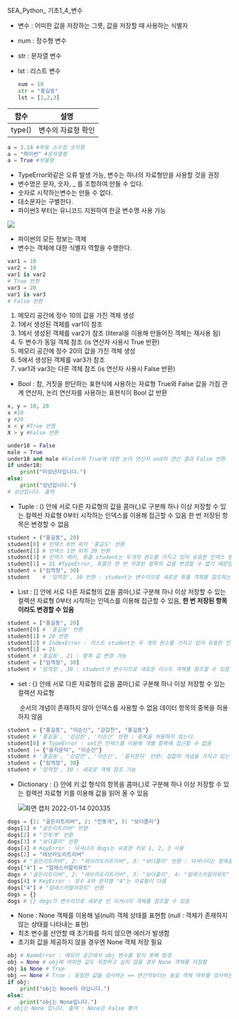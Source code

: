 SEA_Python_ 기초1_4_변수

- 변수 : 어떠한 값을 저장하는 그릇, 값을 저장할 때 사용하는 식별자

- num : 정수형 변수

- str : 문자열 변수

- lst : 리스트 변수

  ```python
  num = 10
  str = "홍길동"
  lst = [1,2,3]
  ```

| 함수   | 설명               |
| ------ | ------------------ |
| type() | 변수의 자료형 확인 |

```python
a = 3.14 #부동 소수점 숫자형
a = "파이썬" #문자열형
a = True #부울형
```

- TypeError와같은 오류 발생 가능, 변수는 하나의 자료형만을 사용할 것을 권장
- 변수명은 문자, 숫자, _ 를 조합하여 만들 수 있다.
- 숫자로 시작하는변수는 만들 수 없다.
- 대소문자는 구별한다.
- 파이썬3 부터는 유니코드 지원하여 한글 변수명 사용 가능

![](C:/Users/%EC%9D%B4%EC%83%81%ED%83%9D/Desktop/%EB%B0%80%ED%99%94%EB%B6%80%EB%A6%AC/%ED%99%94%EB%A9%B4%20%EC%BA%A1%EC%B2%98%202022-01-14%20011525.png)

- 파이썬의 모든 정보는 객체
- 변수는 객체에 대한 식별자 역할을 수행한다.

```python
var1 = 10
var2 = 10
var1 is var2
# True 반환
var3 = 20
var1 is var3
# False 반환
```

1. 메모리 공간에 정수 10의 값을 가진 객체 생성
2. 1에서 생성된 객체를 var1이 참조
3. 1에서 생성된 객체를 var2가 참조 (literal을 이용해 만들어진 객체는 재사용 됨)
4. 두 변수가 동일 객체 참조 (is 연산자 사용시 True 반환)
5. 메모리 공간에 정수 20의 값을 가진 객체 생성
6. 5에서 생성된 객체를 var3가 참조
7. var1과 var3는 다른 객체 참조 (is 연산자 사용시 False 반환)

- Bool : 참, 거짓을 판단하는 표현식에 사용하는 자료형 True와 False 값을 가짐
            관계 연산자, 논리 연산자를 사용하는 표현식이 Bool 값 반환

```python
x, y = 10, 20
x #10
y #20
x < y #True 반환
X > y #False 반환
```

```python
under18 = False
male = True
under18 and male #False와 True에 대한 논리 연산자 and의 연산 결과 False 반환
if under18:
    print("미성년자입니다.")
else:
    print("성년입니다.")
# 성년입니다. 출력      
```

- Tuple : () 안에 서로 다른 자료형의 값을 콤마(,)로 구분해 하나 이상 저장할 수 있는 컬렉션 자료형
              0부터 시작하는 인덱스를 이용해 접근할 수 있음 한 번 저장된 항목은 변경할 수 없음

```python
student = ("홍길동", 20)
student[0] # 인덱스 0번 위치 '홍길도' 반환
student[1] # 인덱스 1번 위치 20 반환
student[3] # 인덱스 에러, 튜플 student는 두개의 원소를 가지고 있어 유효한 인덱스 범위는 0~1이기 때문임
student[1] = 21 #TypeError, 튜플은 한 번 저장된 항목의 값을 변경할 수 없기 때문임
student = ("임꺽정", 30)
student    # '임꺽정', 30 반환 : student는 변수이므로 새로운 튜플 객체를 참조하는 것은 문제가 안 됨
```

- List : [] 안에 서로 다른 자료형의 값을 콤마(,)로 구분해 하나 이상 저장할 수 있는 컬렉션 자료형
           0부터 시작하는 인덱스를 이용해 접근할 수 있음, **한 번 저장된 항목이라도 변경할 수 있음**

```python
student = ["홍길동", 20]
student[0] # '홍길동' 반환
student[1] # 20 반환
student[2] # IndexError : 리스트 student는 두 개의 원소를 가지고 있어 유효한 인덱스의 범위는 0~1이기 때문
student[1] = 21
student # '홍길동', 21 : 항목 값 변경 가능
student = ["임꺽정", 30]
student # '임꺽정', 30 : student가 변수이므로 새로운 리스트 객체를 참조할 수 있음
```

- set : {} 안에 서로 다른 자료형의 값을 콤마(,)로 구분해 하나 이상 저장할 수 있는 컬렉션 자료형

  ​       순서의 개념이 존재하지 않아 인덱스를 사용할 수 없음 데이터 항목의 중복을 허용하지 않음

```python
student = {"홍길동", "이순신", "강감찬", "홍길동"}
student # '홍길동', '강감찬', '이순신' 반환 : 중복을 허용하지 않는다.
student[0] # TypeError : set은 인덱스를 이용해 개별 항목에 접근할 수 없음
student |= {"을지문덕", "이순신"}
student # '홍길동', '강감찬', '이순신', '을지문덕' 반환: 집합의 개념을 가지고 있는 자료구조 합집합 연산자 제공
student = {"임꺽정", 30}
student # '임꺽정', 30 : 새로운 객체 참조 가능
```

- Dictionary : {} 안에 키:값 형식의 항목을 콤마(,)로 구분해 하나 이상 저장할 수 있는 컬렉션 자료형
                    키를 이용해 값을 읽어 올 수 있음

     ![화면 캡처 2022-01-14 020335](C:/Users/%EC%9D%B4%EC%83%81%ED%83%9D/Desktop/%EB%B0%80%ED%99%94%EB%B6%80%EB%A6%AC/%ED%99%94%EB%A9%B4%20%EC%BA%A1%EC%B2%98%202022-01-14%20020335.png)

```python
dogs = {1: "골든리트리버", 2: "진돗개", 3: "보더콜리"}
dogs[1] # "골든리트리버" 반환
dogs[2] # "진돗개" 반환
dogs[3] # "보더콜리" 반환
dogs[4] # KeyError : 딕셔너리 dogs는 유효한 키로 1, 2, 3 사용
dogs[2] = "레브라도리트리버"
dogs # "골든리트리버", 2: "레브라도리트리버", 3: "보더콜리" 반환 : 딕셔너리는 항목을 추가 할 때, 동일 키가 있으면 저장된 항목을 변경함
dogs["4"] = "알래스카말라뮤트"
dogs # "골든리트리버", 2: "레브라도리트리버", 3: "보더콜리", 4: "알래스카말라뮤트" 반환 : 딕셔너리는 항목을 추가 할 때, 동일 키가 없으면 새로운 항목을 추가함
dogs[4] # KeyError : 정수 4와 문자열 "4"는 자료형이 다름
dogs["4"] # "알래스카말라뮤트" 반환
dogs = {}
dogs # {} dogs가 변수이므로 새로운 빈 딕셔너리 객체를 참조할 수 있음
```

- None : None 객체를 이용해 널(null) 객체 상태를 표현함 (null : 객체가 존재하지 않는 상태를 나타내는 표현)
- 최초 변수를 선언할 때 초기화를 하지 않으면 에러가 발생함
- 초기화 값을 제공하지 않을 경우엔 None 객체 저장 필요

```python
obj # NameError : 메모리 공간에서 obj 변수를 찾지 못해 발생
obj = None # obj에 어떠한 값도 저장하고 싶지 않을 경우 None 객체를 저장함
obj is None # True
obj == None # True : 동일한 값을 검사하는 == 연산자보다는 동일 객체 여부를 검사하는 is 연산자 사용 권장
if obj:
    print("obj는 None이 아닙니다.")
else:
    print("obj는 None입니다.")
# obj는 None 입니다. 출력 : None은 False 평가
```

